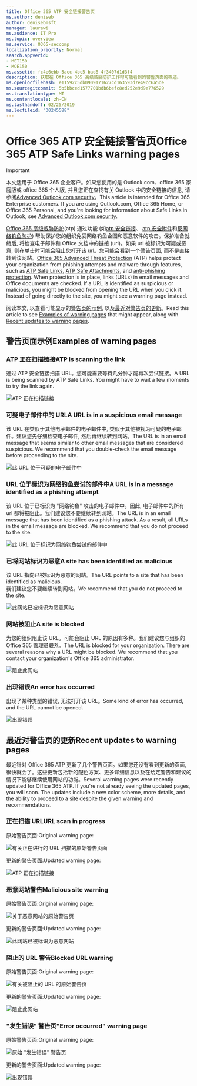 ```yaml
---
title: Office 365 ATP 安全链接警告页
ms.author: deniseb
author: denisebmsft
manager: laurawi
ms.audience: IT Pro
ms.topic: overview
ms.service: O365-seccomp
localization_priority: Normal
search.appverid:
- MET150
- MOE150
ms.assetid: fc4e6ebb-5acc-4bc5-bad8-4f3407d1d3f4
description: 获取在 Office 365 高级威胁防护工作时可能看到的警告页面的概述。
ms.openlocfilehash: e11592c5db0909171627cd163593d7e49cc6a5de
ms.sourcegitcommit: 5b5bbced1577701bdb6befc8ed252e9d9e776529
ms.translationtype: MT
ms.contentlocale: zh-CN
ms.lasthandoff: 02/25/2019
ms.locfileid: "30245588"
---
```

# <a name="office-365-atp-safe-links-warning-pages"></a><span data-ttu-id="38cf5-103">Office 365 ATP 安全链接警告页</span><span class="sxs-lookup"><span data-stu-id="38cf5-103">Office 365 ATP Safe Links warning pages</span></span>

> [!IMPORTANT]
> <span data-ttu-id="38cf5-p101">本文适用于 Office 365 企业客户。如果您使用的是 Outlook.com、office 365 家庭版或 office 365 个人版, 并且您正在查找有关 Outlook 中的安全链接的信息, 请参阅[Advanced Outlook.com security](https://support.office.com/article/advanced-outlook-com-security-for-office-365-subscribers-882d2243-eab9-4545-a58a-b36fee4a46e2)。</span><span class="sxs-lookup"><span data-stu-id="38cf5-p101">This article is intended for Office 365 Enterprise customers. If you are using Outlook.com, Office 365 Home, or Office 365 Personal, and you're looking for information about Safe Links in Outlook, see [Advanced Outlook.com security](https://support.office.com/article/advanced-outlook-com-security-for-office-365-subscribers-882d2243-eab9-4545-a58a-b36fee4a46e2).</span></span>

<span data-ttu-id="38cf5-p102">[Office 365 高级威胁防护](office-365-atp.md)(atp) 通过功能 (如[atp 安全链接](atp-safe-links.md)、 [atp 安全附件](atp-safe-attachments.md)和[反网络钓鱼防护](anti-phishing-protection.md)) 帮助保护您的组织免受网络钓鱼企图和恶意软件的攻击。保护准备就绪后, 将检查电子邮件和 Office 文档中的链接 (url)。如果 url 被标识为可疑或恶意, 则在单击时可能会阻止您打开该 url。您可能会看到一个警告页面, 而不是直接转到该网站。</span><span class="sxs-lookup"><span data-stu-id="38cf5-p102">[Office 365 Advanced Threat Protection](office-365-atp.md) (ATP) helps protect your organization from phishing attempts and malware through features, such as [ATP Safe Links](atp-safe-links.md), [ATP Safe Attachments](atp-safe-attachments.md), and [anti-phishing protection](anti-phishing-protection.md). When protection is in place, links (URLs) in email messages and Office documents are checked. If a URL is identified as suspicious or malicious, you might be blocked from opening the URL when you click it. Instead of going directly to the site, you might see a warning page instead.</span></span> 
  
<span data-ttu-id="38cf5-110">阅读本文, 以查看可能显示的[警告页的示例](atp-safe-links-warning-pages.md#examples), 以及[最近对警告页的更新](atp-safe-links-warning-pages.md#updates)。</span><span class="sxs-lookup"><span data-stu-id="38cf5-110">Read this article to see [Examples of warning pages](atp-safe-links-warning-pages.md#examples) that might appear, along with [Recent updates to warning pages](atp-safe-links-warning-pages.md#updates).</span></span>
  
## <a name="examples-of-warning-pages"></a><span data-ttu-id="38cf5-111">警告页面示例</span><span class="sxs-lookup"><span data-stu-id="38cf5-111">Examples of warning pages</span></span>

### <a name="atp-is-scanning-the-link"></a><span data-ttu-id="38cf5-112">ATP 正在扫描链接</span><span class="sxs-lookup"><span data-stu-id="38cf5-112">ATP is scanning the link</span></span>

<span data-ttu-id="38cf5-p103">通过 ATP 安全链接扫描 URL。您可能需要等待几分钟才能再次尝试链接。</span><span class="sxs-lookup"><span data-stu-id="38cf5-p103">A URL is being scanned by ATP Safe Links. You might have to wait a few moments to try the link again.</span></span>

![ATP 正在扫描链接](media/ee8dd5ed-6b91-4248-b054-12b719e8d0ed.png)

### <a name="a-url-is-in-a-suspicious-email-message"></a><span data-ttu-id="38cf5-116">可疑电子邮件中的 URL</span><span class="sxs-lookup"><span data-stu-id="38cf5-116">A URL is in a suspicious email message</span></span>

<span data-ttu-id="38cf5-p104">该 URL 在类似于其他电子邮件的电子邮件中, 类似于其他被视为可疑的电子邮件。建议您先仔细检查电子邮件, 然后再继续转到网站。</span><span class="sxs-lookup"><span data-stu-id="38cf5-p104">The URL is in an email message that seems similar to other email messages that are considered suspicious. We recommend that you double-check the email message before proceeding to the site.</span></span>

![此 URL 位于可疑的电子邮件中](media/33f57923-23e3-4b0f-838b-6ad589ba897b.png)

### <a name="a-url-is-in-a-message-identified-as-a-phishing-attempt"></a><span data-ttu-id="38cf5-120">URL 位于标识为网络钓鱼尝试的邮件中</span><span class="sxs-lookup"><span data-stu-id="38cf5-120">A URL is in a message identified as a phishing attempt</span></span>

<span data-ttu-id="38cf5-p105">该 URL 位于已标识为 "网络钓鱼" 攻击的电子邮件中。因此, 电子邮件中的所有 url 都将被阻止。我们建议您不要继续转到网站。</span><span class="sxs-lookup"><span data-stu-id="38cf5-p105">The URL is in an email message that has been identified as a phishing attack. As a result, all URLs in the email message are blocked. We recommend that you do not proceed to the site.</span></span>

![此 URL 位于标识为网络钓鱼尝试的邮件中](media/6e544a28-0604-4821-aba6-d5a57bb917e5.png)

### <a name="a-site-has-been-identified-as-malicious"></a><span data-ttu-id="38cf5-125">已将网站标识为恶意</span><span class="sxs-lookup"><span data-stu-id="38cf5-125">A site has been identified as malicious</span></span>

<span data-ttu-id="38cf5-126">该 URL 指向已被标识为恶意的网站。</span><span class="sxs-lookup"><span data-stu-id="38cf5-126">The URL points to a site that has been identified as malicious.</span></span>  <br/> <span data-ttu-id="38cf5-127">我们建议您不要继续转到网站。</span><span class="sxs-lookup"><span data-stu-id="38cf5-127">We recommend that you do not proceed to the site.</span></span>

![此网站已被标识为恶意网站](media/058883c8-23f0-4672-9c1c-66b084796177.png)

### <a name="a-site-is-blocked"></a><span data-ttu-id="38cf5-129">网站被阻止</span><span class="sxs-lookup"><span data-stu-id="38cf5-129">A site is blocked</span></span>

<span data-ttu-id="38cf5-p106">为您的组织阻止该 URL。可能会阻止 URL 的原因有多种。我们建议您与组织的 Office 365 管理员联系。</span><span class="sxs-lookup"><span data-stu-id="38cf5-p106">The URL is blocked for your organization. There are several reasons why a URL might be blocked. We recommend that you contact your organization's Office 365 administrator.</span></span>

![阻止此网站](media/6b4bda2d-a1e6-419e-8b10-588e83c3af3f.png)

### <a name="an-error-has-occurred"></a><span data-ttu-id="38cf5-134">出现错误</span><span class="sxs-lookup"><span data-stu-id="38cf5-134">An error has occurred</span></span>

<span data-ttu-id="38cf5-135">出现了某种类型的错误, 无法打开该 URL。</span><span class="sxs-lookup"><span data-stu-id="38cf5-135">Some kind of error has occurred, and the URL cannot be opened.</span></span>

![出现错误](media/2f7465a4-1cf4-4c1c-b7d4-3c07e4b795b4.png)

## <a name="recent-updates-to-warning-pages"></a><span data-ttu-id="38cf5-137">最近对警告页的更新</span><span class="sxs-lookup"><span data-stu-id="38cf5-137">Recent updates to warning pages</span></span>

<span data-ttu-id="38cf5-p107">最近针对 Office 365 ATP 更新了几个警告页面。如果您还没有看到更新的页面, 很快就会了。这些更新包括新的配色方案、更多详细信息以及在给定警告和建议的情况下能够继续使用网站的功能。</span><span class="sxs-lookup"><span data-stu-id="38cf5-p107">Several warning pages were recently updated for Office 365 ATP. If you're not already seeing the updated pages, you will soon. The updates include a new color scheme, more details, and the ability to proceed to a site despite the given warning and recommendations.</span></span>

### <a name="url-scan-in-progress"></a><span data-ttu-id="38cf5-141">正在扫描 URL</span><span class="sxs-lookup"><span data-stu-id="38cf5-141">URL scan in progress</span></span>

<span data-ttu-id="38cf5-142">原始警告页面:</span><span class="sxs-lookup"><span data-stu-id="38cf5-142">Original warning page:</span></span>

![有关正在进行的 URL 扫描的原始警告页面](media/04368763-763f-43d6-94a4-a48291d36893.png)

<span data-ttu-id="38cf5-144">更新的警告页面:</span><span class="sxs-lookup"><span data-stu-id="38cf5-144">Updated warning page:</span></span>

![ATP 正在扫描链接](media/ee8dd5ed-6b91-4248-b054-12b719e8d0ed.png)

### <a name="malicious-site-warning"></a><span data-ttu-id="38cf5-146">恶意网站警告</span><span class="sxs-lookup"><span data-stu-id="38cf5-146">Malicious site warning</span></span>

<span data-ttu-id="38cf5-147">原始警告页面:</span><span class="sxs-lookup"><span data-stu-id="38cf5-147">Original warning page:</span></span>

![关于恶意网站的原始警告页](media/b9efda09-6dd8-46ef-82cb-56e4d538b8f5.png)

<span data-ttu-id="38cf5-149">更新的警告页面:</span><span class="sxs-lookup"><span data-stu-id="38cf5-149">Updated warning page:</span></span>

![此网站已被标识为恶意网站](media/058883c8-23f0-4672-9c1c-66b084796177.png)

### <a name="blocked-url-warning"></a><span data-ttu-id="38cf5-151">阻止的 URL 警告</span><span class="sxs-lookup"><span data-stu-id="38cf5-151">Blocked URL warning</span></span>

<span data-ttu-id="38cf5-152">原始警告页面:</span><span class="sxs-lookup"><span data-stu-id="38cf5-152">Original warning page:</span></span>

![有关被阻止的 URL 的原始警告页](media/3d6ba028-30bf-45fc-958e-d3aad3defc83.png)

<span data-ttu-id="38cf5-154">更新的警告页面:</span><span class="sxs-lookup"><span data-stu-id="38cf5-154">Updated warning page:</span></span>

![阻止此网站](media/6b4bda2d-a1e6-419e-8b10-588e83c3af3f.png)

### <a name="error-occurred-warning-page"></a><span data-ttu-id="38cf5-156">"发生错误" 警告页</span><span class="sxs-lookup"><span data-stu-id="38cf5-156">"Error occurred" warning page</span></span>

<span data-ttu-id="38cf5-157">原始警告页面:</span><span class="sxs-lookup"><span data-stu-id="38cf5-157">Original warning page:</span></span>

![原始 "发生错误" 警告页](media/9aaa4383-2f23-48be-bdaa-8efbcb2acc70.png)

<span data-ttu-id="38cf5-159">更新的警告页面:</span><span class="sxs-lookup"><span data-stu-id="38cf5-159">Updated warning page:</span></span>

![出现错误](media/2f7465a4-1cf4-4c1c-b7d4-3c07e4b795b4.png)
   
